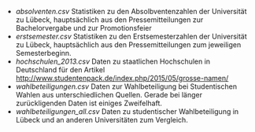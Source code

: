 - *absolventen.csv* Statistiken zu den Absolbventenzahlen der Universität zu Lübeck, hauptsächlich aus den Pressemitteilungen zur Bachelorvergabe und zur Promotionsfeier
- *erstsemester.csv* Statistiken zu den Erstsemesterzahlen der Universität zu Lübeck, hauptsächlich aus den Pressemitteilungen zum jeweiligen Semesterbeginn.
- *hochschulen_2013.csv* Daten zu staatlichen Hochschulen in Deutschland für den Artikel http://www.studentenpack.de/index.php/2015/05/grosse-namen/
- *wahlbeteiligungen.csv* Daten zur Wahlbeteiligung bei Studentischen Wahlen aus unterschiedlichen Quellen. Gerade bei länger zurückligenden Daten ist einiges Zweifelhaft.
- *wahlbeteiligungen_all.csv* Daten zu studentischer Wahlbeteiligung in Lübeck und an anderen Universitäten zum Vergleich.
